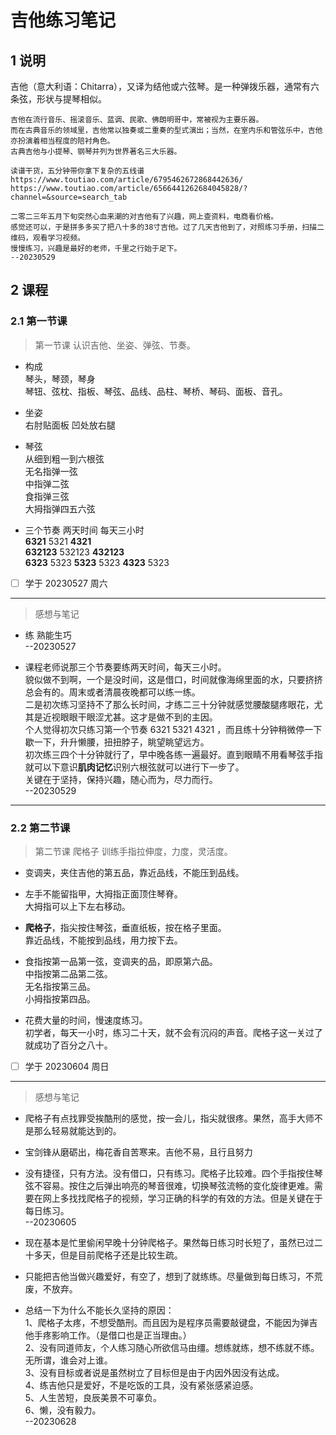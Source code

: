 # 吉他练习笔记

## 1 说明

吉他（意大利语：Chitarra），又译为结他或六弦琴。是一种弹拨乐器，通常有六条弦，形状与提琴相似。

```
吉他在流行音乐、摇滚音乐、蓝调、民歌、佛朗明哥中，常被视为主要乐器。
而在古典音乐的领域里，吉他常以独奏或二重奏的型式演出；当然，在室内乐和管弦乐中，吉他亦扮演着相当程度的陪衬角色。
古典吉他与小提琴、钢琴并列为世界著名三大乐器。
```

```
读谱干货，五分钟带你拿下复杂的五线谱
https://www.toutiao.com/article/6795462672868442636/
https://www.toutiao.com/article/6566441262684045828/?channel=&source=search_tab

```

```
二零二三年五月下旬突然心血来潮的对吉他有了兴趣，网上查资料，电商看价格。
感觉还可以，于是拼多多买了把八十多的38寸吉他。过了几天吉他到了，对照练习手册，扫描二维码，观看学习视频。
慢慢练习，兴趣是最好的老师，千里之行始于足下。
--20230529

```

## 2 课程

### 2.1 第一节课

> 第一节课  认识吉他、坐姿、弹弦、节奏。   

- 构成 <br/>
琴头，琴颈，琴身 <br/>
琴钮、弦枕、指板、琴弦、品线、品柱、琴桥、琴码、面板、音孔。 <br/>

- 坐姿 <br/>
右肘贴面板 凹处放右腿 <br/>

- 琴弦 <br/>
从细到粗一到六根弦 <br/>
无名指弹一弦 <br/>
中指弹二弦 <br/>
食指弹三弦 <br/>
大拇指弹四五六弦 <br/>

- 三个节奏  两天时间  每天三小时 <br/>
**6321** 5321 **4321** <br/>
**632123** 532123 **432123** <br/>
**6323** 5323 **5323** 5323 **4323** 5323 <br/>

- [ ] 学于 20230527 周六

--- 

> 感想与笔记

- 练 熟能生巧 <br/>
--20230527

- 课程老师说那三个节奏要练两天时间，每天三小时。 <br/>
貌似做不到啊，一个是没时间，这是借口，时间就像海绵里面的水，只要挤挤总会有的。周末或者清晨夜晚都可以练一练。 <br/>
二是初次练习坚持不了那么长时间，才练二三十分钟就感觉腰酸腿疼眼花，尤其是近视眼眼干眼涩尤甚。这才是做不到的主因。 <br/>
个人觉得初次只练习第一个节奏 6321 5321 4321 ，而且练十分钟稍微停一下歇一下，升升懒腰，扭扭脖子，眺望眺望远方。 <br/>
初次练三四个十分钟就行了，早中晚各练一遍最好。直到眼睛不用看琴弦手指就可以下意识**肌肉记忆**识别六根弦就可以进行下一步了。 <br/>
关键在于坚持，保持兴趣，随心而为，尽力而行。 <br/>
--20230529 <br/>

---

### 2.2 第二节课

> 第二节课   爬格子 训练手指拉伸度，力度，灵活度。

- 变调夹，夹住吉他的第五品，靠近品线，不能压到品线。  <br/>

- 左手不能留指甲，大拇指正面顶住琴脊。 <br/>
大拇指可以上下左右移动。

- **爬格子**，指尖按住琴弦，垂直纸板，按在格子里面。  <br/>
靠近品线，不能按到品线，用力按下去。

- 食指按第一品第一弦，变调夹的品，即原第六品。  <br/>
中指按第二品第二弦。  <br/>
无名指按第三品。 <br/>
小拇指按第四品。  <br/>

- 花费大量的时间，慢速度练习。 <br/>
初学者，每天一小时，练习二十天，就不会有沉闷的声音。爬格子这一关过了就成功了百分之八十。

- [ ] 学于 20230604 周日

---

> 感想与笔记

- 爬格子有点找罪受挨酷刑的感觉，按一会儿，指尖就很疼。果然，高手大师不是那么轻易就能达到的。 <br/>
- 宝剑锋从磨砺出，梅花香自苦寒来。吉他不易，且行且努力 <br/>
- 没有捷径，只有方法。没有借口，只有练习。爬格子比较难。四个手指按住琴弦不容易。按住之后弹出响亮的琴音很难，切换琴弦流畅的变化旋律更难。需要在网上多找找爬格子的视频，学习正确的科学的有效的方法。但是关键在于每日练习。 <br/>
--20230605 <br/>


- 现在基本是忙里偷闲早晚十分钟爬格子。果然每日练习时长短了，虽然已过二十多天，但是目前爬格子还是比较生疏。
- 只能把吉他当做兴趣爱好，有空了，想到了就练练。尽量做到每日练习，不荒废，不放弃。
- 总结一下为什么不能长久坚持的原因：  <br/>
1、爬格子太疼，不想受酷刑。而且因为是程序员需要敲键盘，不能因为弹吉他手疼影响工作。（是借口也是正当理由。）  <br/>
2、没有同道师友，个人练习随心所欲信马由缰。想练就练，想不练就不练。无所谓，谁会对上谁。  <br/>
3、没有目标或者说是虽然树立了目标但是由于内因外因没有达成。  <br/>
4、练吉他只是爱好，不是吃饭的工具，没有紧张感紧迫感。  <br/>
5、人生苦短，良辰美景不可辜负。  <br/>
6、懒，没有毅力。  <br/>
--20230628 <br/>


